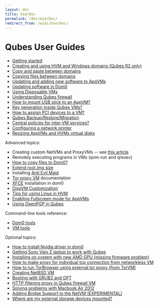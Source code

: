 ```yaml
---
layout: doc
title: UserDoc
permalink: /doc/UserDoc/
redirect_from: /wiki/UserDoc/
---
```


Qubes User Guides
=================

-   [Getting started](/doc/GettingStarted)
-   [Creating and using HVM and Windows domains (Qubes R2 only)](/doc/HvmCreate)
-   [Copy and paste between domains](/doc/CopyPaste)
-   [Copying files between domains](/doc/CopyingFiles)
-   [Updating and adding new software to AppVMs](/doc/SoftwareUpdateVM)
-   [Updating software in Dom0](/doc/SoftwareUpdateDom0)
-   [Using Disposable VMs](/doc/DisposableVms)
-   [Understanding Qubes firewall](/doc/QubesFirewall)
-   [How to mount USB stick to an AppVM?](/doc/StickMounting)
-   [Key generation inside Qubes VMs?](/doc/KeyGen)
-   [How to assign PCI devices to a VM?](/doc/AssigningDevices)
-   [Qubes Backup/Restore/Migration](/doc/BackupRestore)
-   [Central policies for inter-VM services?](/doc/QubesPolicies)
-   [Configuring a network printer](/doc/NetworkPrinter)
-   [Resizing AppVMs and HVMs virtual disks](/doc/ResizeDiskImage)

Advanced topics:

-   Creating custom NetVMs and ProxyVMs -- see [this article](http://theinvisiblethings.blogspot.com/2011/09/playing-with-qubes-networking-for-fun.html)
-   Remotely executing programs in VMs (qvm-run and qrexec)
-   [How to copy files to Dom0?](/doc/CopyToDomZero)
-   [Extend root.img size](https://groups.google.com/group/qubes-devel/msg/9d1ac581236ca9b4)
-   Installing [Anti Evil Maid](/doc/AntiEvilMaid)
-   [Tor proxy VM](/doc/UserDoc/TorVM) documentation
-   [XFCE](/doc/UserDoc/XFCE) installation in dom0
-   [DispVM Customization](/doc/UserDoc/DispVMCustomization)
-   [Tips for using Linux in HVM](/doc/LinuxHVMTips)
-   [Enabling Fullscreen mode for AppVMs](/doc/FullScreenMode)
-   [Using OpenPGP in Qubes](/doc/UserDoc/OpenPGP)

Command-line tools reference:

-   [Dom0 tools](/doc/DomZeroTools)
-   [VM tools](/doc/VmTools)

Optional topics:

-   [How to install Nvidia driver in dom0](/doc/InstallNvidiaDriver)
-   [Getting Sony Vaio Z laptop to work with Qubes](/doc/SonyVaioTinkering)
-   [Installing on system with new AMD GPU (missing firmware problem)](https://groups.google.com/group/qubes-devel/browse_thread/thread/e27a57b0eda62f76)
-   [How to make proxy for individual tcp connection from networkless VM](https://groups.google.com/group/qubes-devel/msg/4ca950ab6d7cd11a)
-   [How to run TorBrowser using external tor proxy (from TorVM)](https://groups.google.com/group/qubes-devel/msg/34f67194d3422bfa)
-   [Creating NetBSD VM](https://groups.google.com/group/qubes-devel/msg/4015c8900a813985)
-   [Booting with GRUB2 and GPT](https://groups.google.com/group/qubes-devel/browse_thread/thread/e4ac093cabd37d2b/d5090c20d92c4128#d5090c20d92c4128)
-   [HTTP filtering proxy in Qubes firewall VM](https://groups.google.com/group/qubes-devel/browse_thread/thread/5252bc3f6ed4b43e/d881deb5afaa2a6c#39c95d63fccca12b)
-   [Solving problems with Macbook Air 2012](https://groups.google.com/group/qubes-devel/browse_thread/thread/b8b0d819d2a4fc39/d50a72449107ab21#8a9268c09d105e69)
-   [Adding Bridge Support to the NetVM (EXPERIMENTAL)](/doc/NetworkBridgeSupport)
-   [Where are my external storage devices mounted?](/doc/ExternalDeviceMountPoint)

